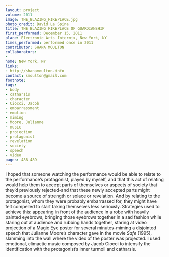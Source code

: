 ```yaml
---
layout: project
volume: 2011
image: THE_BLAZING_FIREPLACE.jpg
photo_credit: David La Spina
title: THE BLAZING FIREPLACE OF GUARDIANSHIP
first_performed: December 15, 2011
place: Electronic Arts Intermix, New York, NY
times_performed: performed once in 2011
contributor: SHANA MOULTON
collaborators:
-
home: New York, NY
links:
- http://shanamoulton.info
contact: smoulton@gmail.com
footnote:
tags:
- body
- catharsis
- character
- Ciocci, Jacob
- embarrassment
- emotion
- miming
- Moore, Julianne
- music
- projection
- protagonist
- revelation
- society
- speech
- video
pages: 488-489
---
```


I hoped that someone watching the performance would be able to relate to the performance’s protagonist, played by myself, and that this act of relating would help them to accept parts of themselves or aspects of society that they’d previously rejected-and that these newly accepted parts might become a source of strength or solace or revelation. And by relating to the protagonist, whom they were probably embarrassed for, they might have felt compelled to start taking themselves less seriously. Strategies used to achieve this: appearing in front of the audience in a robe with heavily painted eyebrows, bringing those eyebrows together in a sad fashion while staring out at audience and rubbing hands together, staring at video projection of a Magic Eye poster for several minutes-miming a disjointed speech that Julianne Moore’s character gave in the movie _Safe_ (1995), slamming into the wall where the video of the poster was projected. I used emotional, climactic music composed by Jacob Ciocci to intensify the identification with the protagonist’s inner turmoil and catharsis.
